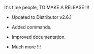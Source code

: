 It's time people, TO MAKE A RELEASE !!!

- Updated to Distributor v2.6.1

- Added commands.

- Improved documentation.

- Much more !!!
